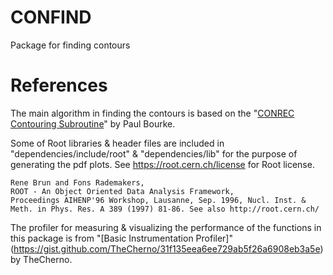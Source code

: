 # CONFIND
Package for finding contours



# References
The main algorithm in finding the contours is based on the "[CONREC Contouring Subroutine](http://paulbourke.net/papers/conrec/)" by Paul Bourke.

Some of Root libraries & header files are included in "dependencies/include/root" & "dependencies/lib" for the purpose of generating the pdf plots. See https://root.cern.ch/license for Root license.

```
Rene Brun and Fons Rademakers,
ROOT - An Object Oriented Data Analysis Framework,
Proceedings AIHENP'96 Workshop, Lausanne, Sep. 1996, Nucl. Inst. & Meth. in Phys. Res. A 389 (1997) 81-86. See also http://root.cern.ch/
```
The profiler for measuring & visualizing the performance of the functions in this package is from "[Basic Instrumentation Profiler]"(https://gist.github.com/TheCherno/31f135eea6ee729ab5f26a6908eb3a5e) by TheCherno.
